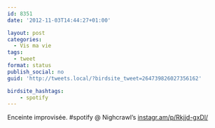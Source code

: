 ```yaml
---
id: 8351
date: '2012-11-03T14:44:27+01:00'

layout: post
categories:
  - Vis ma vie
tags:
  - tweet
format: status
publish_social: no
guid: 'http://tweets.local/?birdsite_tweet=264739826027356162'

birdsite_hashtags:
    - spotify
---
```


Enceinte improvisée. #spotify @ Nighcrawl’s [instagr.am/p/Rkjjd-gxDl/](http://instagr.am/p/Rkjjd-gxDl/)